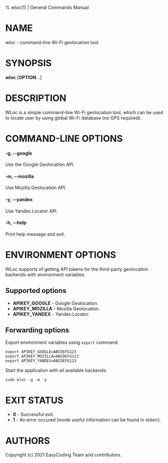 % wloc(1) | General Commands Manual

# NAME

wloc - command-line Wi-Fi geolocation tool

# SYNOPSIS

**wloc** [**OPTION**...]

# DESCRIPTION

WLoc is a simple command-line Wi-Fi geolocation tool, which can be used to locate user by using global Wi-Fi database (no GPS required).

# COMMAND-LINE OPTIONS

#### -g, \-\-google
Use the Google Geolocation API.

#### -m, \-\-mozilla
Use Mozilla Geolocation API.

#### -y, \-\-yandex
Use Yandex.Locator API.

#### -h, \-\-help
Print help message and exit.

# ENVIRONMENT OPTIONS

WLoc supports of getting API tokens for the third-party geolocation backends with environment variables.

## Supported options

  * **APIKEY_GOOGLE** - Google Geolocation.
  * **APIKEY_MOZILLA** - Mozilla Geolocation.
  * **APIKEY_YANDEX** - Yandex.Locator.

## Forwarding options

Export environment variables using `export` command:

```
export APIKEY_GOOGLE=ABCDEFG123
export APIKEY_MOZILLA=ABCDEFG123
export APIKEY_YANDEX=ABCDEFG123
```

Start the application with all available backends:

```
sudo wloc -g -m -y
```

# EXIT STATUS

  * **0** - Successful exit.
  * **1** - An error occured (mode useful information can be found in stderr).

# AUTHORS

Copyright (c) 2021 EasyCoding Team and contributors.
